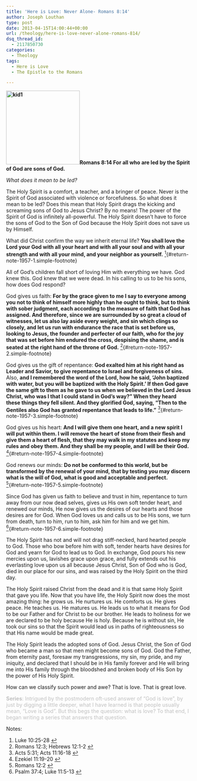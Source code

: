 ```yaml
---
title: 'Here is Love: Never Alone- Romans 8:14'
author: Joseph Louthan
type: post
date: 2013-04-15T14:00:44+00:00
url: /theology/here-is-love-never-alone-romans-814/
dsq_thread_id:
  - 2117850730
categories:
  - Theology
tags:
  - Here is Love
  - The Epistle to the Romans

---
```

**<img class="alignright size-thumbnail wp-image-1958" src="https://i0.wp.com/theologic.us/wp-content/uploads/2013/04/kid1.jpg?resize=200%2C200" alt="kid1" width="200" height="200" srcset="https://i0.wp.com/theologic.us/wp-content/uploads/2013/04/kid1.jpg?resize=200%2C200 200w, https://i0.wp.com/theologic.us/wp-content/uploads/2013/04/kid1.jpg?resize=400%2C400 400w, https://i0.wp.com/theologic.us/wp-content/uploads/2013/04/kid1.jpg?w=500 500w" sizes="(max-width: 200px) 100vw, 200px" data-recalc-dims="1" />Romans 8:14 For all who are led by the Spirit of God are sons of God.**

_What does it mean to be led?_

The Holy Spirit is a comfort, a teacher, and a bringer of peace. Never is the Spirit of God associated with violence or forcefulness. So what does it mean to be led? Does this mean that Holy Spirit drags the kicking and screaming sons of God to Jesus Christ? By no means! The power of the Spirit of God is infinitely all-powerful. The Holy Spirit doesn’t have to force the sons of God to the Son of God because the Holy Spirit does not save us by Himself.

What did Christ confirm the way we inherit eternal life? **You shall love the Lord your God with all your heart and with all your soul and with all your strength and with all your mind, and your neighbor as yourself.** [<sup>1</sup>][1]{#return-note-1957-1.simple-footnote}

All of God’s children fall short of loving Him with everything we have. God knew this. God knew that we were dead. In his calling to us to be his sons, how does God respond?

God gives us faith: **For by the grace given to me I say to everyone among you not to think of himself more highly than he ought to think, but to think with sober judgment, each according to the measure of faith that God has assigned. And therefore, since we are surrounded by so great a cloud of witnesses, let us also lay aside every weight, and sin which clings so closely, and let us run with endurance the race that is set before us, looking to Jesus, the founder and perfecter of our faith, who for the joy that was set before him endured the cross, despising the shame, and is seated at the right hand of the throne of God.** [<sup>2</sup>][2]{#return-note-1957-2.simple-footnote}

God gives us the gift of repentance: **God exalted him at his right hand as Leader and Savior, to give repentance to Israel and forgiveness of sins.** Also, **and I remembered the word of the Lord, how he said, ‘John baptized with water, but you will be baptized with the Holy Spirit.’ If then God gave the same gift to them as he gave to us when we believed in the Lord Jesus Christ, who was I that I could stand in God&#8217;s way?” When they heard these things they fell silent. And they glorified God, saying, “Then to the Gentiles also God has granted repentance that leads to life.”** [<sup>3</sup>][3]{#return-note-1957-3.simple-footnote}

God gives us his heart: **And I will give them one heart, and a new spirit I will put within them. I will remove the heart of stone from their flesh and give them a heart of flesh, that they may walk in my statutes and keep my rules and obey them. And they shall be my people, and I will be their God.** [<sup>4</sup>][4]{#return-note-1957-4.simple-footnote}

God renews our minds: **Do not be conformed to this world, but be transformed by the renewal of your mind, that by testing you may discern what is the will of God, what is good and acceptable and perfect.** [<sup>5</sup>][5]{#return-note-1957-5.simple-footnote}

Since God has given us faith to believe and trust in him, repentance to turn away from our now dead selves, gives us His own soft tender heart, and renewed our minds, He now gives us the desires of our hearts and those desires are for God. When God loves us and calls us to be His sons, we turn from death, turn to him, run to him, ask him for him and we get him. [<sup>6</sup>][6]{#return-note-1957-6.simple-footnote}

The Holy Spirit has not and will not drag stiff-necked, hard hearted people to God. Those who bow before him with soft, tender hearts have desires for God and yearn for God to lead us to God. In exchange, God pours his new mercies upon us, lavishes grace upon grace, and fully extends out his everlasting love upon us all because Jesus Christ, Son of God who is God, died in our place for our sins, and was raised by the Holy Spirit on the third day.

The Holy Spirit raised Christ from the dead and it is that same Holy Spirit that gave you life. Now that you have life, the Holy Spirit now does the most amazing thing: he grows us. He nurtures us. He comforts us. He gives peace. He teaches us. He matures us. He leads us to what it means for God to be our Father and for Christ to be our brother. He leads to holiness for we are declared to be holy because He is holy. Because he is without sin, He took our sins so that the Spirit would lead us in paths of righteousness so that His name would be made great.

The Holy Spirit leads the adopted sons of God. Jesus Christ, the Son of God who became a man so that men might become sons of God. God the Father, from eternity past, foresaw my transgressions, my sin, my pride, and my iniquity, and declared that I should be in His family forever and He will bring me into His family through the bloodshed and broken body of His Son by the power of His Holy Spirit.

How can we classify such power and awe? That is love. That is great love.

<span style="color: #c0c0c0;"><strong>Series</strong>: Intrigued by the postmodern oft-used answer of “God is love”, by just by digging a little deeper, what I have learned is that people usually mean, “Love is God”. But this begs the question: what is love? To that end, I began writing a series that answers that question.</span>

<div class="simple-footnotes">
  <p class="notes">
    Notes:
  </p>
  
  <ol>
    <li id="note-1957-1">
      Luke 10:25-28 <a href="#return-note-1957-1">&#8617;</a>
    </li>
    <li id="note-1957-2">
      Romans 12:3; Hebrews 12:1-2 <a href="#return-note-1957-2">&#8617;</a>
    </li>
    <li id="note-1957-3">
      Acts 5:31; Acts 11:16-18 <a href="#return-note-1957-3">&#8617;</a>
    </li>
    <li id="note-1957-4">
      Ezekiel 11:19-20 <a href="#return-note-1957-4">&#8617;</a>
    </li>
    <li id="note-1957-5">
      Romans 12:2 <a href="#return-note-1957-5">&#8617;</a>
    </li>
    <li id="note-1957-6">
      Psalm 37:4; Luke 11:5-13 <a href="#return-note-1957-6">&#8617;</a>
    </li>
  </ol>
</div>

 [1]: #note-1957-1 "Luke 10:25-28"
 [2]: #note-1957-2 "Romans 12:3; Hebrews 12:1-2"
 [3]: #note-1957-3 "Acts 5:31; Acts 11:16-18"
 [4]: #note-1957-4 "Ezekiel 11:19-20"
 [5]: #note-1957-5 "Romans 12:2"
 [6]: #note-1957-6 "Psalm 37:4; Luke 11:5-13"
